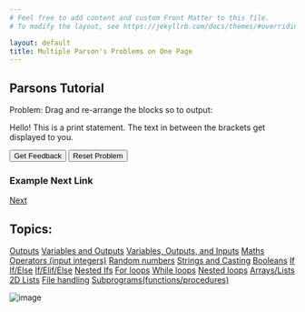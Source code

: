 ```yaml
---
# Feel free to add content and custom Front Matter to this file.
# To modify the layout, see https://jekyllrb.com/docs/themes/#overriding-theme-defaults

layout: default
title: Multiple Parson's Problems on One Page
---
```

## Parsons Tutorial 
Problem:
Drag and re-arrange the blocks so to output: 

Hello!
This is a print statement.
The text in between the brackets get displayed to you.


<div id="0-sortableTrash" class="sortable-code"></div> 
<div id="0-sortable" class="sortable-code"></div> 
<div style="clear:both;"></div> 
<p> 
    <input id="0-feedbackLink" value="Get Feedback" type="button" /> 
    <input id="0-newInstanceLink" value="Reset Problem" type="button" /> 
</p> 
<script type="text/javascript"> 
(function(){
  var initial = "print(“Hello!&quot;)\n" +
    "print(“This is a print statement.&quot;)\n" +
    "print(“The text in between the brackets get displayed to you.”)";
  var parsonsPuzzle = new ParsonsWidget({
    "sortableId": "0-sortable",
    "max_wrong_lines": 0,
    "grader": ParsonsWidget._graders.LineBasedGrader,
    "exec_limit": 2500,
    "can_indent": true,
    "x_indent": 50,
    "lang": "en",
    "show_feedback": true,
    "trashId": "0-sortableTrash"
  });
  parsonsPuzzle.init(initial);
  parsonsPuzzle.shuffleLines();
  $("#0-newInstanceLink").click(function(event){ 
      event.preventDefault(); 
      parsonsPuzzle.shuffleLines(); 
  }); 
  $("#0-feedbackLink").click(function(event){ 
      event.preventDefault(); 
      parsonsPuzzle.getFeedback(); 
  }); 
})(); 
</script>

### Example Next Link
[Next](./parsons/example1.html)
## Topics:
[Outputs](./parsons/Outputs.html)
[Variables and Outputs](./parsons/Variables.html)
[Variables, Outputs, and Inputs](./parsons/Inputs.html)
[Maths Operators (input integers)](./parsons/Inputs.html)
[Random numbers](./parsons/Random.html)
[Strings and Casting](./parsons/Casting.html)
[Booleans](./parsons/Booleans.html)
[If](./parsons/If.html)
[If/Else](./parsons/Else.html)
[If/Elif/Else](./parsons/Elif.html)
[Nested Ifs](./parsons/NestedIf.html)
[For loops](./parsons/For.html)
[While loops](./parsons/While.html)
[Nested loops](./parsons/NestedLoops.html)
[Arrays/Lists](./parsons/Arrays.html)
[2D Lists](./parsons/2D.html)
[File handling](./parsons/Files.html)
[Subprograms(functions/procedures)](./parsons/Subprograms.html)
 

 
![image](https://user-images.githubusercontent.com/68385109/213919695-59481689-588f-4df1-8037-23c09f5bf6ac.png)

